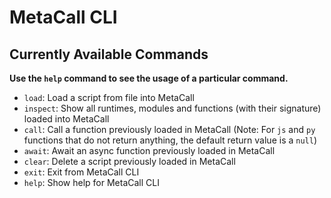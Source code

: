 # MetaCall CLI

## Currently Available Commands

**Use the `help` command to see the usage of a particular command.**

- `load`: Load a script from file into MetaCall
- `inspect`: Show all runtimes, modules and functions (with their signature) loaded into MetaCall
- `call`: Call a function previously loaded in MetaCall (Note: For `js` and `py` functions that do not return anything, the default return value is a `null`)
- `await`: Await an async function previously loaded in MetaCall
- `clear`: Delete a script previously loaded in MetaCall
- `exit`: Exit from MetaCall CLI
- `help`: Show help for MetaCall CLI
